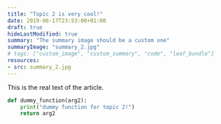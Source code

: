 ```yaml
---
title: "Topic 2 is very cool!"
date: 2019-06-17T23:53:00+01:00
draft: true
hideLastModified: true
summary: "The summary image should be a custom one"
summaryImage: "summary_2.jpg"
# tags: ["custom_image", "custom_summary", "code", "leaf_bundle"]
resources:
- src: summary_2.jpg
---
```


This is the real text of the article. 

```python
def dummy_function(arg2):
    print("dummy function for topic 2!")
    return arg2
```
